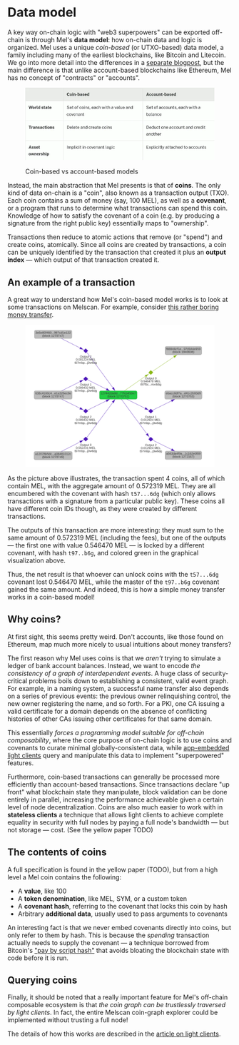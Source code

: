 # Data model

A key way on-chain logic with "web3 superpowers" can be exported off-chain is through Mel's **data model**: how on-chain data and logic is organized. Mel uses a unique _coin-based_ (or UTXO-based) data model, a family including many of the earliest blockchains, like Bitcoin and Litecoin. We go into more detail into the differences in a [separate blogpost](https://medium.com/themelio/utxos-vs-accounts-54b3bbeb4428), but the main difference is that unlike account-based blockchains like Ethereum, Mel has no concept of "contracts" or "accounts".

<figure><img src="../.gitbook/assets/image (5).png" alt=""><figcaption><p>Coin-based vs account-based models</p></figcaption></figure>

Instead, the main abstraction that Mel presents is that of **coins**. The only kind of data on-chain is a "coin", also known as a transaction output (TXO). Each coin contains a sum of money (say, 100 MEL), as well as a **covenant**, or a program that runs to determine what transactions can spend this coin. Knowledge of how to satisfy the covenant of a coin (e.g. by producing a signature from the right public key) essentially maps to "ownership".

Transactions then reduce to atomic actions that remove (or "spend") and create coins, atomically. Since all coins are created by transactions, a coin can be uniquely identified by the transaction that created it plus an **output index** — which output of that transaction created it.

## An example of a transaction

A great way to understand how Mel's coin-based model works is to look at some transactions on Melscan. For example, consider [this rather boring money transfer](https://melscan.io/blocks/1270751/127442da8d5f7a20607e1ab99efb1e22717be852c1b56de02e8e5377fcb450e7).

<figure><img src="../.gitbook/assets/coingraph.png" alt=""><figcaption></figcaption></figure>

As the picture above illustrates, the transaction spent 4 coins, all of which contain MEL, with the aggregate amount of 0.572319 MEL. They are all encumbered with the covenant with hash `t57...6dg` (which only allows transactions with a signature from a particular public key). These coins all have different coin IDs though, as they were created by different transactions.

The outputs of this transaction are more interesting: they must sum to the same amount of 0.572319 MEL (including the fees), but one of the outputs — the first one with value 0.546470 MEL — is locked by a different covenant, with hash `t97..b6g`, and colored green in the graphical visualization above.

Thus, the net result is that whoever can unlock coins with the `t57...6dg` covenant lost 0.546470 MEL, while the master of the `t97..b6g` covenant gained the same amount. And indeed, this is how a simple money transfer works in a coin-based model!

## Why coins?

At first sight, this seems pretty weird. Don't accounts, like those found on Ethereum, map much more nicely to usual intuitions about money transfers?

The first reason why Mel uses coins is that we _aren't_ trying to simulate a ledger of bank account balances. Instead, we want to encode _the consistency of a graph of interdependent events_. A huge class of security-critical problems boils down to establishing a consistent, valid event graph. For example, in a naming system, a successful name transfer also depends on a series of previous events: the previous owner relinquishing control, the new owner registering the name, and so forth. For a PKI, one CA issuing a valid certificate for a domain depends on the absence of conflicting histories of other CAs issuing other certificates for that same domain.

This essentially _forces a programming model suitable for off-chain composability_, where the core purpose of on-chain logic is to use coins and covenants to curate minimal globally-consistent data, while [app-embedded light clients](light-clients.md) query and manipulate this data to implement "superpowered" features.

Furthermore, coin-based transactions can generally be processed more efficiently than account-based transactions. Since transactions declare "up front" what blockchain state they manipulate, block validation can be done entirely in parallel, increasing the performance achievable given a certain level of node decentralization. Coins are also much easier to work with in **stateless clients** a technique that allows light clients to achieve complete equality in security with full nodes by paying a full node's bandwidth — but not storage — cost. (See the yellow paper TODO)

## The contents of coins

A full specification is found in the yellow paper (TODO), but from a high level a Mel coin contains the following:

- A **value**, like 100
- A **token denomination**, like MEL, SYM, or a custom token
- A **covenant hash**, referring to the covenant that locks this coin by hash
- Arbitrary **additional data**, usually used to pass arguments to covenants

An interesting fact is that we never embed covenants directly into coins, but only refer to them by hash. This is because the _spending_ transaction actually needs to supply the covenant — a technique borrowed from Bitcoin's ["pay by script hash"](https://en.bitcoin.it/wiki/Pay_to_script_hash) that avoids bloating the blockchain state with code before it is run.

## Querying coins

Finally, it should be noted that a really important feature for Mel's off-chain composable ecosystem is that _the coin graph can be trustlessly traversed by light clients_. In fact, the entire Melscan coin-graph explorer could be implemented without trusting a full node!

The details of how this works are described in the [article on light clients](light-clients.md).
